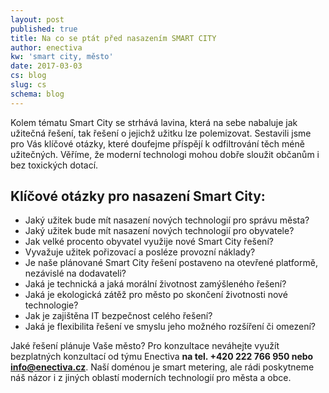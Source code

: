 ```yaml
---
layout: post
published: true
title: Na co se ptát před nasazením SMART CITY
author: enectiva
kw: 'smart city, město'
date: 2017-03-03
cs: blog
slug: cs
schema: blog
---
```


Kolem tématu Smart City se strhává lavina, která na sebe nabaluje jak užitečná řešení, tak řešení o jejichž užitku lze polemizovat. Sestavili jsme pro Vás klíčové otázky, které doufejme příspějí k odfiltrování těch méně užitečných. Věříme, že moderní technologi mohou dobře sloužit občanům i bez toxických dotací.

## Klíčové otázky pro nasazení Smart City:

- Jaký užitek bude mít nasazení nových technologií pro správu města?
- Jaký užitek bude mít nasazení nových technologií pro obyvatele?
- Jak velké procento obyvatel využije nové Smart City řešení?
- Vyvažuje užitek pořizovací a posléze provozní náklady?
- Je naše plánované Smart City řešení postaveno na otevřené platformě, nezávislé na dodavateli?
- Jaká je technická a jaká morální životnost zamýšleného řešení?
- Jaká je ekologická zátěž pro město po skončení životnosti nové technologie?
- Jak je zajištěna IT bezpečnost celého řešení?
- Jaká je flexibilita řešení ve smyslu jeho možného rozšíření či omezení?

Jaké řešení plánuje Vaše město? Pro konzultace neváhejte využít bezplatných konzultací od týmu Enectiva **na tel. +420 222 766 950 nebo info@enectiva.cz**. Naší doménou je smart metering, ale rádi poskytneme náš názor i z jiných oblastí moderních technologií pro města a obce.

